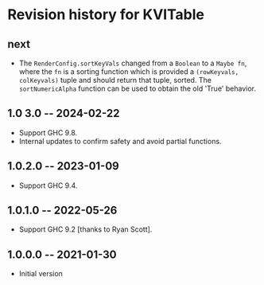 # Revision history for KVITable

## next

* The `RenderConfig.sortKeyVals` changed from a `Boolean` to a `Maybe fn`, where
  the `fn` is a sorting function which is provided a `(rowKeyvals, colKeyvals)`
  tuple and should return that tuple, sorted.  The `sortNumericAlpha` function
  can be used to obtain the old 'True' behavior.

## 1.0 3.0 -- 2024-02-22

* Support GHC 9.8.
* Internal updates to confirm safety and avoid partial functions.

## 1.0.2.0 -- 2023-01-09

* Support GHC 9.4.

## 1.0.1.0 -- 2022-05-26

* Support GHC 9.2 [thanks to Ryan Scott].

## 1.0.0.0 -- 2021-01-30

* Initial version
